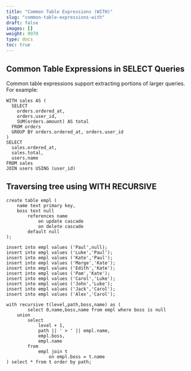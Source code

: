 ```yaml
---
title: "Common Table Expressions (WITH)"
slug: "common-table-expressions-with"
draft: false
images: []
weight: 9970
type: docs
toc: true
---
```


## Common Table Expressions in SELECT Queries
Common table expressions support extracting portions of larger queries. For example:

    WITH sales AS (
      SELECT 
        orders.ordered_at,
        orders.user_id,
        SUM(orders.amount) AS total
      FROM orders
      GROUP BY orders.ordered_at, orders.user_id
    )
    SELECT 
      sales.ordered_at,
      sales.total,
      users.name
    FROM sales 
    JOIN users USING (user_id)


## Traversing tree using WITH RECURSIVE
    create table empl (
        name text primary key,
        boss text null
            references name 
                on update cascade 
                on delete cascade 
            default null
    );

    insert into empl values ('Paul',null);
    insert into empl values ('Luke','Paul');
    insert into empl values ('Kate','Paul');
    insert into empl values ('Marge','Kate');
    insert into empl values ('Edith','Kate');
    insert into empl values ('Pam','Kate');
    insert into empl values ('Carol','Luke');
    insert into empl values ('John','Luke');
    insert into empl values ('Jack','Carol');
    insert into empl values ('Alex','Carol');

    with recursive t(level,path,boss,name) as (
            select 0,name,boss,name from empl where boss is null
        union
            select
                level + 1,
                path || ' > ' || empl.name,
                empl.boss,
                empl.name 
            from 
                empl join t 
                    on empl.boss = t.name
    ) select * from t order by path;

